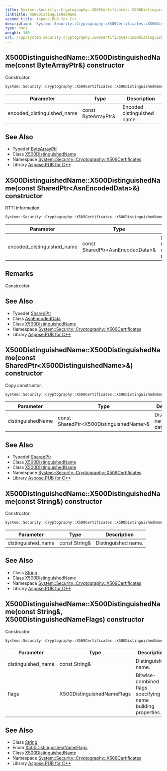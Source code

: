 ```yaml
---
title: System::Security::Cryptography::X509Certificates::X500DistinguishedName::X500DistinguishedName constructor
linktitle: X500DistinguishedName
second_title: Aspose.PUB for C++
description: 'System::Security::Cryptography::X509Certificates::X500DistinguishedName::X500DistinguishedName constructor. Constructor in C++.'
type: docs
weight: 100
url: /cpp/system.security.cryptography.x509certificates/x500distinguishedname/x500distinguishedname/
---
```

## X500DistinguishedName::X500DistinguishedName(const ByteArrayPtr\&) constructor


Constructor.

```cpp
System::Security::Cryptography::X509Certificates::X500DistinguishedName::X500DistinguishedName(const ByteArrayPtr &encoded_distinguished_name)
```


| Parameter | Type | Description |
| --- | --- | --- |
| encoded_distinguished_name | const ByteArrayPtr\& | Encoded distinguished name. |

## See Also

* Typedef [ByteArrayPtr](../../../system/bytearrayptr/)
* Class [X500DistinguishedName](../)
* Namespace [System::Security::Cryptography::X509Certificates](../../)
* Library [Aspose.PUB for C++](../../../)
## X500DistinguishedName::X500DistinguishedName(const SharedPtr\<AsnEncodedData\>\&) constructor


RTTI information.

```cpp
System::Security::Cryptography::X509Certificates::X500DistinguishedName::X500DistinguishedName(const SharedPtr<AsnEncodedData> &encoded_distinguished_name)
```


| Parameter | Type | Description |
| --- | --- | --- |
| encoded_distinguished_name | const SharedPtr\<AsnEncodedData\>\& | [Object](../../../system/object/) representing distinguished name. |
## Remarks


Constructor. 
## See Also

* Typedef [SharedPtr](../../../system/sharedptr/)
* Class [AsnEncodedData](../../../system.security.cryptography/asnencodeddata/)
* Class [X500DistinguishedName](../)
* Namespace [System::Security::Cryptography::X509Certificates](../../)
* Library [Aspose.PUB for C++](../../../)
## X500DistinguishedName::X500DistinguishedName(const SharedPtr\<X500DistinguishedName\>\&) constructor


Copy constructor.

```cpp
System::Security::Cryptography::X509Certificates::X500DistinguishedName::X500DistinguishedName(const SharedPtr<X500DistinguishedName> &distinguishedName)
```


| Parameter | Type | Description |
| --- | --- | --- |
| distinguishedName | const SharedPtr\<X500DistinguishedName\>\& | Distinguished name to copy data from. |

## See Also

* Typedef [SharedPtr](../../../system/sharedptr/)
* Class [X500DistinguishedName](../)
* Class [X500DistinguishedName](../)
* Namespace [System::Security::Cryptography::X509Certificates](../../)
* Library [Aspose.PUB for C++](../../../)
## X500DistinguishedName::X500DistinguishedName(const String\&) constructor


Constructor.

```cpp
System::Security::Cryptography::X509Certificates::X500DistinguishedName::X500DistinguishedName(const String &distinguished_name)
```


| Parameter | Type | Description |
| --- | --- | --- |
| distinguished_name | const String\& | Distinguished name. |

## See Also

* Class [String](../../../system/string/)
* Class [X500DistinguishedName](../)
* Namespace [System::Security::Cryptography::X509Certificates](../../)
* Library [Aspose.PUB for C++](../../../)
## X500DistinguishedName::X500DistinguishedName(const String\&, X500DistinguishedNameFlags) constructor


Constructor.

```cpp
System::Security::Cryptography::X509Certificates::X500DistinguishedName::X500DistinguishedName(const String &distinguished_name, X500DistinguishedNameFlags flags)
```


| Parameter | Type | Description |
| --- | --- | --- |
| distinguished_name | const String\& | Distinguished name. |
| flags | X500DistinguishedNameFlags | Bitwise-combined flags specifying name building properties. |

## See Also

* Class [String](../../../system/string/)
* Enum [X500DistinguishedNameFlags](../../x500distinguishednameflags/)
* Class [X500DistinguishedName](../)
* Namespace [System::Security::Cryptography::X509Certificates](../../)
* Library [Aspose.PUB for C++](../../../)
